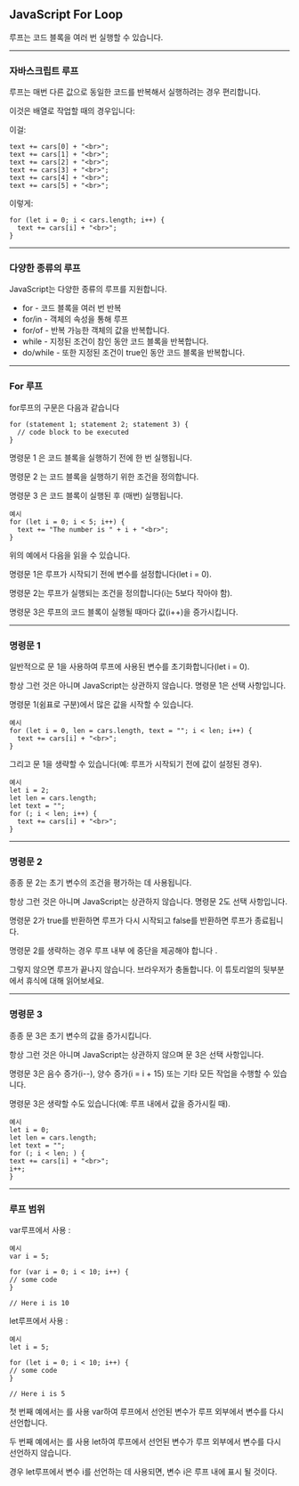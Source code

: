 ## JavaScript For Loop

루프는 코드 블록을 여러 번 실행할 수 있습니다.

---

### 자바스크립트 루프

루프는 매번 다른 값으로 동일한 코드를 반복해서 실행하려는 경우 편리합니다.

이것은 배열로 작업할 때의 경우입니다:

이걸:

    text += cars[0] + "<br>";
    text += cars[1] + "<br>";
    text += cars[2] + "<br>";
    text += cars[3] + "<br>";
    text += cars[4] + "<br>";
    text += cars[5] + "<br>";

이렇게:

    for (let i = 0; i < cars.length; i++) {
      text += cars[i] + "<br>";
    }

---

### 다양한 종류의 루프

JavaScript는 다양한 종류의 루프를 지원합니다.

- for - 코드 블록을 여러 번 반복
- for/in - 객체의 속성을 통해 루프
- for/of - 반복 가능한 객체의 값을 반복합니다.
- while - 지정된 조건이 참인 동안 코드 블록을 반복합니다.
- do/while - 또한 지정된 조건이 true인 동안 코드 블록을 반복합니다.

---

### For 루프

for루프의 구문은 다음과 같습니다

    for (statement 1; statement 2; statement 3) {
      // code block to be executed
    }

명령문 1 은 코드 블록을 실행하기 전에 한 번 실행됩니다.

명령문 2 는 코드 블록을 실행하기 위한 조건을 정의합니다.

명령문 3 은 코드 블록이 실행된 후 (매번) 실행됩니다.

    예시
    for (let i = 0; i < 5; i++) {
      text += "The number is " + i + "<br>";
    }

위의 예에서 다음을 읽을 수 있습니다.

명령문 1은 루프가 시작되기 전에 변수를 설정합니다(let i = 0).

명령문 2는 루프가 실행되는 조건을 정의합니다(i는 5보다 작아야 함).

명령문 3은 루프의 코드 블록이 실행될 때마다 값(i++)을 증가시킵니다.

---

### 명령문 1

일반적으로 문 1을 사용하여 루프에 사용된 변수를 초기화합니다(let i = 0).

항상 그런 것은 아니며 JavaScript는 상관하지 않습니다. 명령문 1은 선택 사항입니다.

명령문 1(쉼표로 구분)에서 많은 값을 시작할 수 있습니다.

    예시
    for (let i = 0, len = cars.length, text = ""; i < len; i++) {
      text += cars[i] + "<br>";
    }

그리고 문 1을 생략할 수 있습니다(예: 루프가 시작되기 전에 값이 설정된 경우).

    예시
    let i = 2;
    let len = cars.length;
    let text = "";
    for (; i < len; i++) {
      text += cars[i] + "<br>";
    }

---

### 명령문 2

종종 문 2는 초기 변수의 조건을 평가하는 데 사용됩니다.

항상 그런 것은 아니며 JavaScript는 상관하지 않습니다. 명령문 2도 선택 사항입니다.

명령문 2가 true를 반환하면 루프가 다시 시작되고 false를 반환하면 루프가 종료됩니다.

명령문 2를 생략하는 경우 루프 내부 에 중단을 제공해야 합니다 .

그렇지 않으면 루프가 끝나지 않습니다. 브라우저가 충돌합니다. 이 튜토리얼의 뒷부분에서 휴식에 대해 읽어보세요.

---

### 명령문 3

종종 문 3은 초기 변수의 값을 증가시킵니다.

항상 그런 것은 아니며 JavaScript는 상관하지 않으며 문 3은 선택 사항입니다.

명령문 3은 음수 증가(i--), 양수 증가(i = i + 15) 또는 기타 모든 작업을 수행할 수 있습니다.

명령문 3은 생략할 수도 있습니다(예: 루프 내에서 값을 증가시킬 때).

    예시
    let i = 0;
    let len = cars.length;
    let text = "";
    for (; i < len; ) {
    text += cars[i] + "<br>";
    i++;
    }

---

### 루프 범위

var루프에서 사용 :

    예시
    var i = 5;

    for (var i = 0; i < 10; i++) {
    // some code
    }

    // Here i is 10

let루프에서 사용 :

    예시
    let i = 5;

    for (let i = 0; i < 10; i++) {
    // some code
    }

    // Here i is 5

첫 번째 예에서는 를 사용 var하여 루프에서 선언된 변수가 루프 외부에서 변수를 다시 선언합니다.

두 번째 예에서는 를 사용 let하여 루프에서 선언된 변수가 루프 외부에서 변수를 다시 선언하지 않습니다.

경우 let루프에서 변수 i를 선언하는 데 사용되면, 변수 i은 루프 내에 표시 될 것이다.
